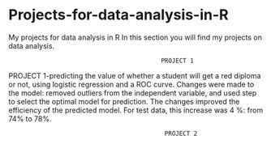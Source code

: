 # Projects-for-data-analysis-in-R
My projects for data analysis in R
In this section you will find my projects on data analysis.
          
                                              PROJECT 1		
PROJECT 1-predicting the value of whether a student will get a red diploma or not, using logistic regression and a ROC curve.
Changes were made to the model: removed outliers from the independent variable, and used step to select the optimal model for prediction. The changes improved the efficiency of the predicted model. For test data, this increase was 4 %: from 74% to 78%.


                                               PROJECT 2 
